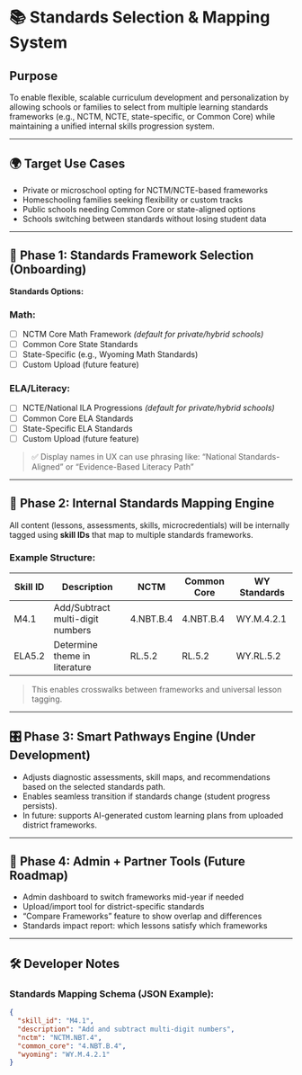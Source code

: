 # 📚 Standards Selection & Mapping System

## Purpose
To enable flexible, scalable curriculum development and personalization by allowing schools or families to select from multiple learning standards frameworks (e.g., NCTM, NCTE, state-specific, or Common Core) while maintaining a unified internal skills progression system.

---

## 🌍 Target Use Cases
- Private or microschool opting for NCTM/NCTE-based frameworks
- Homeschooling families seeking flexibility or custom tracks
- Public schools needing Common Core or state-aligned options
- Schools switching between standards without losing student data

---

## 🧩 Phase 1: Standards Framework Selection (Onboarding)

**Standards Options:**

### Math:
- [ ] NCTM Core Math Framework *(default for private/hybrid schools)*
- [ ] Common Core State Standards
- [ ] State-Specific (e.g., Wyoming Math Standards)
- [ ] Custom Upload (future feature)

### ELA/Literacy:
- [ ] NCTE/National ILA Progressions *(default for private/hybrid schools)*
- [ ] Common Core ELA Standards
- [ ] State-Specific ELA Standards
- [ ] Custom Upload (future feature)

> ✅ Display names in UX can use phrasing like:
> “National Standards-Aligned” or “Evidence-Based Literacy Path”

---

## 🔗 Phase 2: Internal Standards Mapping Engine

All content (lessons, assessments, skills, microcredentials) will be internally tagged using **skill IDs** that map to multiple standards frameworks.

### Example Structure:
| Skill ID | Description                      | NCTM | Common Core | WY Standards |
|----------|----------------------------------|------|-------------|---------------|
| M4.1     | Add/Subtract multi-digit numbers | 4.NBT.B.4 | 4.NBT.B.4 | WY.M.4.2.1   |
| ELA5.2   | Determine theme in literature     | RL.5.2 | RL.5.2 | WY.RL.5.2     |

> This enables crosswalks between frameworks and universal lesson tagging.

---

## 🎛️ Phase 3: Smart Pathways Engine (Under Development)

- Adjusts diagnostic assessments, skill maps, and recommendations based on the selected standards path.
- Enables seamless transition if standards change (student progress persists).
- In future: supports AI-generated custom learning plans from uploaded district frameworks.

---

## 🚀 Phase 4: Admin + Partner Tools (Future Roadmap)

- Admin dashboard to switch frameworks mid-year if needed
- Upload/import tool for district-specific standards
- “Compare Frameworks” feature to show overlap and differences
- Standards impact report: which lessons satisfy which frameworks

---

## 🛠️ Developer Notes

### Standards Mapping Schema (JSON Example):
```json
{
  "skill_id": "M4.1",
  "description": "Add and subtract multi-digit numbers",
  "nctm": "NCTM.NBT.4",
  "common_core": "4.NBT.B.4",
  "wyoming": "WY.M.4.2.1"
}
